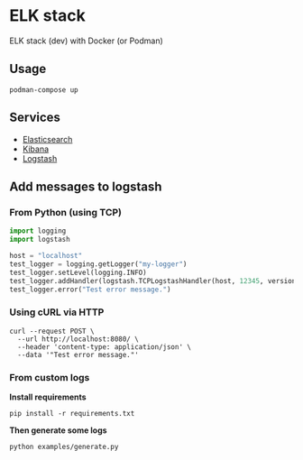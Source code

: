 # ELK stack
ELK stack (dev) with Docker (or Podman)

## Usage

```shell-script
podman-compose up
```

## Services

- [Elasticsearch](http://localhost:9200/)
- [Kibana](http://localhost:5601/)
- [Logstash](http://localhost:8080/)

## Add messages to logstash

### From Python (using TCP)

```python
import logging 
import logstash 

host = "localhost"
test_logger = logging.getLogger("my-logger")
test_logger.setLevel(logging.INFO)
test_logger.addHandler(logstash.TCPLogstashHandler(host, 12345, version=1))
test_logger.error("Test error message.")
```

### Using cURL via HTTP

```shell-script
curl --request POST \
  --url http://localhost:8080/ \
  --header 'content-type: application/json' \
  --data '"Test error message."'
```

### From custom logs

**Install requirements**

```shell script
pip install -r requirements.txt
```

**Then generate some logs**

```shell script
python examples/generate.py
```
